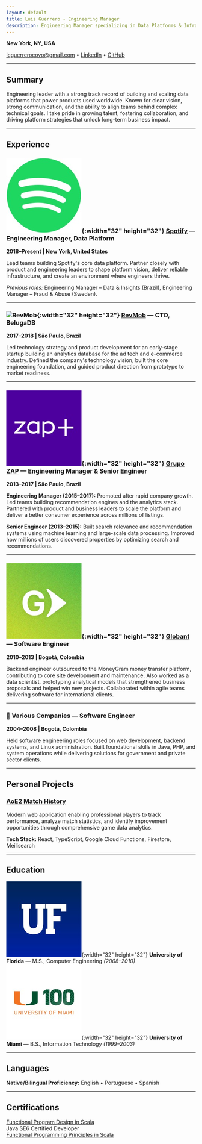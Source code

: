 ```yaml
---
layout: default
title: Luis Guerrero - Engineering Manager
description: Engineering Manager specializing in Data Platforms & Infrastructure, Building Teams & Scalable Systems
---
```


**New York, NY, USA**

[lcguerrerocovo@gmail.com](mailto:lcguerrerocovo@gmail.com) • [LinkedIn](https://www.linkedin.com/in/luiscarlosguerrero) • [GitHub](https://github.com/lcguerrerocovo)

---

## Summary
Engineering leader with a strong track record of building and scaling data platforms that power products used worldwide. Known for clear vision, strong communication, and the ability to align teams behind complex technical goals. I take pride in growing talent, fostering collaboration, and driving platform strategies that unlock long-term business impact.

---

## Experience

### ![Spotify](assets/img/spotify.jpeg){:width="32" height="32"} [Spotify](https://investors.spotify.com/home/default.aspx) — Engineering Manager, Data Platform 
**2018–Present | New York, United States**

Lead teams building Spotify's core data platform. Partner closely with product and engineering leaders to shape platform vision, deliver reliable infrastructure, and create an environment where engineers thrive.

*Previous roles:* Engineering Manager – Data & Insights (Brazil), Engineering Manager – Fraud & Abuse (Sweden).

---

### ![RevMob](assets/img/revmob.avif){:width="32" height="32"} [RevMob](https://www.crunchbase.com/organization/revmob) — CTO, BelugaDB
**2017–2018 | São Paulo, Brazil**

Led technology strategy and product development for an early-stage startup building an analytics database for the ad tech and e-commerce industry. Defined the company's technology vision, built the core engineering foundation, and guided product direction from prototype to market readiness.

---

### ![Grupo ZAP](assets/img/zapmais_logo.jpeg){:width="32" height="32"} [Grupo ZAP](https://www.crunchbase.com/organization/grupo-zap) — Engineering Manager & Senior Engineer
**2013–2017 | São Paulo, Brazil**

**Engineering Manager (2015–2017):** Promoted after rapid company growth. Led teams building recommendation engines and the analytics stack. Partnered with product and business leaders to scale the platform and deliver a better consumer experience across millions of listings.

**Senior Engineer (2013–2015):** Built search relevance and recommendation systems using machine learning and large-scale data processing. Improved how millions of users discovered properties by optimizing search and recommendations.

---

### ![Globant](assets/img/globant_logo.jpeg){:width="32" height="32"} [Globant](https://investors.globant.com/overview) — Software Engineer
**2010–2013 | Bogotá, Colombia**

Backend engineer outsourced to the MoneyGram money transfer platform, contributing to core site development and maintenance. Also worked as a data scientist, prototyping analytical models that strengthened business proposals and helped win new projects. Collaborated within agile teams delivering software for international clients.

---

### 💼 Various Companies — Software Engineer
**2004–2008 | Bogotá, Colombia**

Held software engineering roles focused on web development, backend systems, and Linux administration. Built foundational skills in Java, PHP, and system operations while delivering solutions for government and private sector clients.

---

## Personal Projects

### [AoE2 Match History](https://aoe2.site)
Modern web application enabling professional players to track performance, analyze match statistics, and identify improvement opportunities through comprehensive game data analytics.

**Tech Stack:** React, TypeScript, Google Cloud Functions, Firestore, Meilisearch

---

## Education

![University of Florida](assets/img/uflorida_logo.jpeg){:width="32" height="32"} **University of Florida** — M.S., Computer Engineering *(2008–2010)*  
![University of Miami](assets/img/universityofmiami_logo.jpeg){:width="32" height="32"} **University of Miami** — B.S., Information Technology *(1999–2003)*

---

## Languages

**Native/Bilingual Proficiency:** English • Portuguese • Spanish

---

## Certifications

[Functional Program Design in Scala](https://www.coursera.org/account/accomplishments/certificate/Y3GGV8HHKSEV)  
Java SE6 Certified Developer  
[Functional Programming Principles in Scala](https://www.coursera.org/account/accomplishments/certificate/9J4SKEQPF9AH)
